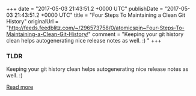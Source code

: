 +++
date = "2017-05-03 21:43:51.2 +0000 UTC"
publishDate = "2017-05-03 21:43:51.2 +0000 UTC"
title = "Four Steps To Maintaining a Clean Git History"
originalUrl = "http://feeds.feedblitz.com/~/296573758/0/atomicspin~Four-Steps-To-Maintaining-a-Clean-Git-History/"
comment = "Keeping your git history clean helps autogenerating nice release notes as well. :) "
+++

### TLDR

Keeping your git history clean helps autogenerating nice release notes as well. :)

[Read more](http://feeds.feedblitz.com/~/296573758/0/atomicspin~Four-Steps-To-Maintaining-a-Clean-Git-History/)
